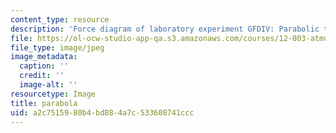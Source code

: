 ```yaml
---
content_type: resource
description: 'Force diagram of laboratory experiment GFDIV: Parabolic table.'
file: https://ol-ocw-studio-app-qa.s3.amazonaws.com/courses/12-003-atmosphere-ocean-and-climate-dynamics-fall-2008/a2c7515980b4bd884a7c533608741ccc_parabola.jpg
file_type: image/jpeg
image_metadata:
  caption: ''
  credit: ''
  image-alt: ''
resourcetype: Image
title: parabola
uid: a2c75159-80b4-bd88-4a7c-533608741ccc
---
```

